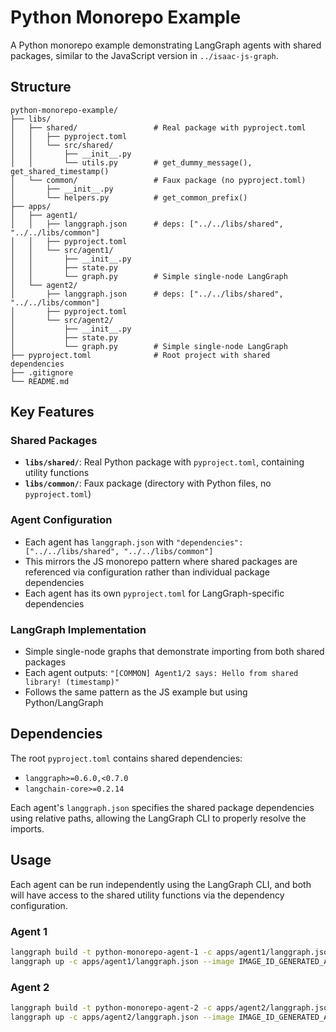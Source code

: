 # Python Monorepo Example

A Python monorepo example demonstrating LangGraph agents with shared packages, similar to the JavaScript version in `../isaac-js-graph`.

## Structure

```
python-monorepo-example/
├── libs/
│   ├── shared/                 # Real package with pyproject.toml
│   │   ├── pyproject.toml
│   │   └── src/shared/
│   │       ├── __init__.py
│   │       └── utils.py        # get_dummy_message(), get_shared_timestamp()
│   └── common/                 # Faux package (no pyproject.toml)
│       ├── __init__.py
│       └── helpers.py          # get_common_prefix()
├── apps/
│   ├── agent1/
│   │   ├── langgraph.json      # deps: ["../../libs/shared", "../../libs/common"]
│   │   ├── pyproject.toml
│   │   └── src/agent1/
│   │       ├── __init__.py
│   │       ├── state.py
│   │       └── graph.py        # Simple single-node LangGraph
│   └── agent2/
│       ├── langgraph.json      # deps: ["../../libs/shared", "../../libs/common"]
│       ├── pyproject.toml
│       └── src/agent2/
│           ├── __init__.py
│           ├── state.py
│           └── graph.py        # Simple single-node LangGraph
├── pyproject.toml              # Root project with shared dependencies
├── .gitignore
└── README.md
```

## Key Features

### Shared Packages
- **`libs/shared/`**: Real Python package with `pyproject.toml`, containing utility functions
- **`libs/common/`**: Faux package (directory with Python files, no `pyproject.toml`)

### Agent Configuration
- Each agent has `langgraph.json` with `"dependencies": ["../../libs/shared", "../../libs/common"]`
- This mirrors the JS monorepo pattern where shared packages are referenced via configuration rather than individual package dependencies
- Each agent has its own `pyproject.toml` for LangGraph-specific dependencies

### LangGraph Implementation
- Simple single-node graphs that demonstrate importing from both shared packages
- Each agent outputs: `"[COMMON] Agent1/2 says: Hello from shared library! (timestamp)"`
- Follows the same pattern as the JS example but using Python/LangGraph

## Dependencies

The root `pyproject.toml` contains shared dependencies:
- `langgraph>=0.6.0,<0.7.0`
- `langchain-core>=0.2.14`

Each agent's `langgraph.json` specifies the shared package dependencies using relative paths, allowing the LangGraph CLI to properly resolve the imports.

## Usage

Each agent can be run independently using the LangGraph CLI, and both will have access to the shared utility functions via the dependency configuration.

### Agent 1

```bash
langgraph build -t python-monorepo-agent-1 -c apps/agent1/langgraph.json
langgraph up -c apps/agent1/langgraph.json --image IMAGE_ID_GENERATED_ABOVE
```

### Agent 2

```bash
langgraph build -t python-monorepo-agent-2 -c apps/agent2/langgraph.json
langgraph up -c apps/agent2/langgraph.json --image IMAGE_ID_GENERATED_ABOVE
```
